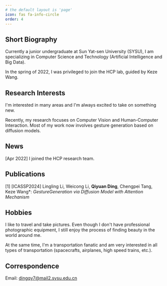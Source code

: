 ```yaml
---
# the default layout is 'page'
icon: fas fa-info-circle
order: 4
---
```


<!-- > Add Markdown syntax content to file `_tabs/resume.md`{: .filepath } and it will show up on this page.
{: .prompt-tip } -->



## Short Biography
Currently a junior undergraduate at Sun Yat-sen University (SYSU), I am specializing in Computer Science and Technology (Artificial Intelligence and Big Data).

In the spring of 2022, I was privileged to join the HCP lab, guided by Keze Wang. 


## Research Interests
I'm interested in many areas and I'm always excited to take on something new. 

Recently, my research focuses on Computer Vision and Human-Computer Interaction. Most of my work now involves gesture generation based on diffusion models. 


## News

[Apr 2022] I joined the HCP research team.

## Publications

[1] [ICASSP2024] Lingling Li, Weicong Li, **Qiyuan Ding**, Chengpei Tang, Keze Wang\*: *GestureGeneration*
*via Diffusion Model with Attention Mechanism*

## Hobbies

I like to travel and take pictures. Even though I don't have professional photographic equipment, I still enjoy the process of finding beauty in the world around me.

At the same time, I'm a transportation fanatic and am very interested in all types of transportation (spacecrafts, airplanes, high speed trains, etc.). 


## Correspondence
Email: dingqy7@mail2.sysu.edu.cn


<!-- ## Resume
[Resume.pdf](../assets/file/resume/resume.pdf)

[简历.pdf](../assets/file/resume/resume-zh_CN.pdf)
 -->
